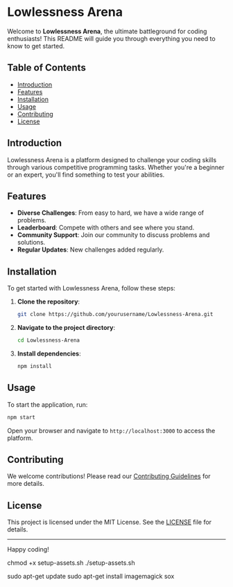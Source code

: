 # Lowlessness Arena

Welcome to **Lowlessness Arena**, the ultimate battleground for coding enthusiasts! This README will guide you through everything you need to know to get started.

## Table of Contents

- [Introduction](#introduction)
- [Features](#features)
- [Installation](#installation)
- [Usage](#usage)
- [Contributing](#contributing)
- [License](#license)

## Introduction

Lowlessness Arena is a platform designed to challenge your coding skills through various competitive programming tasks. Whether you're a beginner or an expert, you'll find something to test your abilities.

## Features

- **Diverse Challenges**: From easy to hard, we have a wide range of problems.
- **Leaderboard**: Compete with others and see where you stand.
- **Community Support**: Join our community to discuss problems and solutions.
- **Regular Updates**: New challenges added regularly.

## Installation

To get started with Lowlessness Arena, follow these steps:

1. **Clone the repository**:
    ```bash
    git clone https://github.com/yourusername/Lowlessness-Arena.git
    ```
2. **Navigate to the project directory**:
    ```bash
    cd Lowlessness-Arena
    ```
3. **Install dependencies**:
    ```bash
    npm install
    ```

## Usage

To start the application, run:
```bash
npm start
```

Open your browser and navigate to `http://localhost:3000` to access the platform.

## Contributing

We welcome contributions! Please read our [Contributing Guidelines](CONTRIBUTING.md) for more details.

## License

This project is licensed under the MIT License. See the [LICENSE](LICENSE) file for details.

---

Happy coding!




chmod +x setup-assets.sh
./setup-assets.sh


sudo apt-get update
sudo apt-get install imagemagick sox